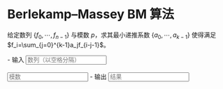 # Berlekamp–Massey BM 算法

给定数列 $\{f_0,\cdots,f_{n-1}\}$ 与模数 $p$，求其最小递推系数 $\{a_0,\cdots,a_{k-1}\}$ 使得满足 $f_i=\sum_{j=0}^{k-1}a_jf_{i-j-1}$。

<div class="grid cards" id="tool" markdown>
- 输入
    <input class="md-input md-input--stretch" id="input-f" type="text" placeholder="数列（以空格分隔）">
    <br><br>
    <input class="md-input md-input--stretch" id="input-p" type="number" placeholder="模数">
- 输出
    <input class="md-input md-input--stretch" id="output" placeholder="结果" readonly>
</div>

<script>
window.onload = function() {
    register_tool($("#tool"), function(params) {
        f = params.f.val().split(" "), p = BigInt(params.p.val());
        for(var i = 0; i < f.length; i++) f[i] = BigInt(f[i]);
        if(p <= 0) return "参数错误";
        if(f.length > 5e3 || p > 1e10) return "超出计算范围";
        if(!is_prime(p)) return "模数不是素数";
        for(var i = 0; i < f.length; i++)
            if(f[i] < 0 || f[i] >= p) return "数列必须在 0 到 p-1 之间";
        inv = berlekamp_massey(f, p);
        return inv.join(" ");
    }, {f: $("#input-f"), p: $("#input-p")}, $("#output"));
}
</script>
